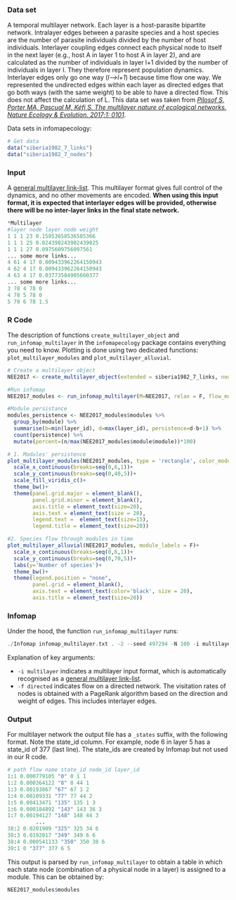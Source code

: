 ### Data set
A temporal multilayer network. Each layer is a host-parasite bipartite network. Intralayer edges between a parasite species and a host species are the number of parasite individuals divided by the number of host individuals. Interlayer coupling edges connect each physical node to itself in the next layer (e.g., host A in layer 1 to host A in layer 2), and are calculated as the number of individuals in layer l+1 divided by the number of individuals in layer l. They therefore represent population dynamics. Interlayer edges only go one way (_l-->l+1_) because time flow one way. We represented the undirected edges within each layer as directed edges that go both ways (with the same weight) to be able to have a directed flow. This does not affect the calculation of L. This data set was taken from [_Pilosof S, Porter MA, Pascual M, Kéfi S. The multilayer nature of ecological networks. Nature Ecology & Evolution. 2017;1: 0101_](https://www.nature.com/articles/s41559-017-0101?proof=true19).

Data sets in infomapecology:
```R
# Get data
data("siberia1982_7_links")
data("siberia1982_7_nodes")
```

### Input
A [general multilayer link-list](https://www.mapequation.org/infomap/#InputMultilayer). This multilayer format gives full control of the dynamics, and no other movements are encoded. **When using this input format, it is expected that interlayer edges will be provided, otherwise there will be no inter-layer links in the final state network.**

```Python
*Multilayer
#layer node layer node weight
1 1 1 23 0.15853658536585366
1 1 1 25 0.024390243902439025
1 1 1 27 0.0975609756097561
... some more links...
4 61 4 17 0.009433962264150943
4 62 4 17 0.009433962264150943
4 63 4 17 0.03773584905660377
... some more links...
3 78 4 78 0
4 78 5 78 0
5 78 6 78 1.5
```

### R Code
The description of functions `create_multilayer_object` and `run_infomap_multilayer` in the `infomapecology` package contains everything you need to know. Plotting is done using two dedicated functions: `plot_multilayer_modules` and `plot_multilayer_alluvial`.

```R
# Create a multilayer object
NEE2017 <- create_multilayer_object(extended = siberia1982_7_links, nodes = siberia1982_7_nodes, intra_output_extended = T, inter_output_extended = T)

#Run infomap
NEE2017_modules <- run_infomap_multilayer(M=NEE2017, relax = F, flow_model = 'directed', silent = T, trials = 100, seed = 497294, temporal_network = T)

#Module persistance
modules_persistence <- NEE2017_modules$modules %>%
  group_by(module) %>%
  summarise(b=min(layer_id), d=max(layer_id), persistence=d-b+1) %>%
  count(persistence) %>%
  mutate(percent=(n/max(NEE2017_modules$module$module))*100)

# 1. Modules' persistence
plot_multilayer_modules(NEE2017_modules, type = 'rectangle', color_modules = T)+
  scale_x_continuous(breaks=seq(0,6,1))+
  scale_y_continuous(breaks=seq(0,40,5))+
  scale_fill_viridis_c()+
  theme_bw()+
  theme(panel.grid.major = element_blank(),
        panel.grid.minor = element_blank(),
        axis.title = element_text(size=20),
        axis.text = element_text(size = 20),
        legend.text =  element_text(size=15),
        legend.title = element_text(size=20))

#2. Species flow through modules in time
plot_multilayer_alluvial(NEE2017_modules, module_labels = F)+
  scale_x_continuous(breaks=seq(0,6,1))+
  scale_y_continuous(breaks=seq(0,70,5))+
  labs(y='Number of species')+
  theme_bw()+
  theme(legend.position = "none",
        panel.grid = element_blank(),
        axis.text = element_text(color='black', size = 20),
        axis.title = element_text(size=20))
```

### Infomap
Under the hood, the function `run_infomap_multilayer` runs:
```C++
./Infomap infomap_multilayer.txt . -2 --seed 497294 -N 100 -i multilayer -f directed --silent
```

Explanation of key arguments:
* `-i multilayer` indicates a multilayer input format, which is automatically recognised as a [general multilayer link-list](https://www.mapequation.org/infomap/#InputMultilayer).
* `-f directed` indicates flow on a directed network. The visitation rates of nodes is obtained with a PageRank algorithm based on the direction and weight of edges. This includes interlayer edges.

### Output
For multilayer network the output file has a `_states` suffix, with the following format. Note the state_id column. For example, node 6 in layer 5 has a state_id of 377 (last line). The state_ids are created by Infomap but not used in our R code.

```python
# path flow name state_id node_id layer_id
1:1 0.000779105 "0" 0 1 1
1:2 0.000364122 "8" 8 44 1
1:3 0.00193867 "67" 67 1 2
1:4 0.00109331 "77" 77 44 2
1:5 0.00413471 "135" 135 1 3
1:6 0.000184892 "143" 143 36 3
1:7 0.00194127 "148" 148 44 3
         ...
38:2 0.0201909 "325" 325 34 6
38:3 0.0192017 "349" 349 6 6
38:4 0.000541133 "350" 350 38 6
39:1 0 "377" 377 6 5
```

This output is parsed by `run_infomap_multilayer` to obtain a table in which each state node (combination of a physical node in a layer) is assigned to a module. This can be obtained by:
```R
NEE2017_modules$modules
```
